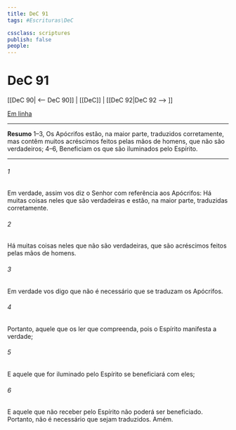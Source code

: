 ```yaml
---
title: DeC 91
tags: #Escrituras\DeC

cssclass: scriptures
publish: false
people:
---
```


# DeC 91
[[DeC 90| <-- DeC 90]] | [[DeC]] | [[DeC 92|DeC 92 --> ]]

[Em linha](https://churchofjesuschrist.org/study/scriptures/dc-testament/dc/91?lang=por)

---
__Resumo__
1–3, Os Apócrifos estão, na maior parte, traduzidos corretamente, mas contêm muitos acréscimos feitos pelas mãos de homens, que não são verdadeiros; 4–6, Beneficiam os que são iluminados pelo Espírito.

---
###### 1 
Em verdade, assim vos diz o Senhor com referência aos Apócrifos: Há muitas coisas neles que são verdadeiras e estão, na maior parte, traduzidas corretamente.

###### 2 
Há muitas coisas neles que não são verdadeiras, que são acréscimos feitos pelas mãos de homens.

###### 3 
Em verdade vos digo que não é necessário que se traduzam os Apócrifos.

###### 4 
Portanto, aquele que os ler que compreenda, pois o Espírito manifesta a verdade;

###### 5 
E aquele que for iluminado pelo Espírito se beneficiará com eles;

###### 6 
E aquele que não receber pelo Espírito não poderá ser beneficiado. Portanto, não é necessário que sejam traduzidos. Amém.

